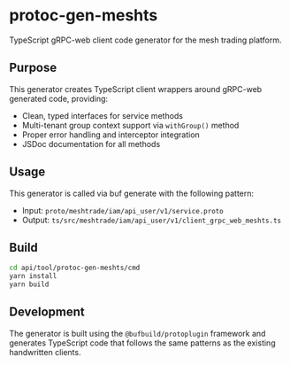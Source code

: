 # protoc-gen-meshts

TypeScript gRPC-web client code generator for the mesh trading platform.

## Purpose

This generator creates TypeScript client wrappers around gRPC-web generated code, providing:
- Clean, typed interfaces for service methods
- Multi-tenant group context support via `withGroup()` method
- Proper error handling and interceptor integration
- JSDoc documentation for all methods

## Usage

This generator is called via buf generate with the following pattern:
- Input: `proto/meshtrade/iam/api_user/v1/service.proto`
- Output: `ts/src/meshtrade/iam/api_user/v1/client_grpc_web_meshts.ts`

## Build

```bash
cd api/tool/protoc-gen-meshts/cmd
yarn install
yarn build
```

## Development

The generator is built using the `@bufbuild/protoplugin` framework and generates TypeScript code that follows the same patterns as the existing handwritten clients.
